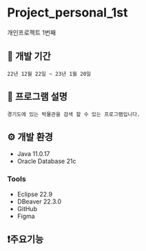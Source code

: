 # Project_personal_1st
개인프로젝트 1번째

## :calendar: 개발 기간
	22년 12월 22일 ~ 23년 1월 20일

## :pushpin: 프로그램 설명
	경기도에 있는 박물관을 검색 할 수 있는 프로그램입니다. 
	
## ⚙️ 개발 환경
- Java 11.0.17
- Oracle Database 21c

### Tools
- Eclipse 22.9
- DBeaver 22.3.0
- GitHub
- Figma

## :exclamation:주요기능


## 
